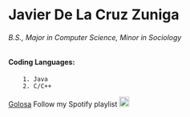 # Javier De La Cruz Zuniga
###### B.S., Major in Computer Science, Minor in Sociology

#### Coding Languages:
        1. Java
        2. C/C++

[Golosa](/golosa.md)
Follow my Spotify playlist [<img src="https://www.freepnglogos.com/uploads/spotify-logo-png/file-spotify-logo-png-4.png" alt="drawing" width="20"/>](https://open.spotify.com/playlist/6ha3u09jk2K5vRvjV2yud6?si=49d27305d5a7440a)